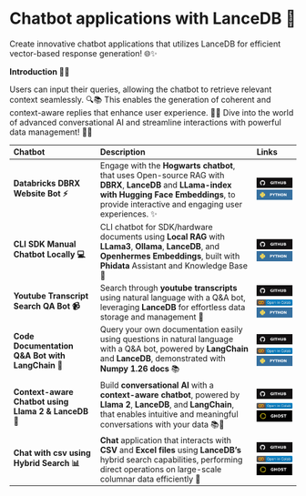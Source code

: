 **Chatbot applications with LanceDB 🤖**
====================================================================

 Create innovative chatbot applications that utilizes LanceDB for efficient vector-based response generation! 🌐✨ 
 
**Introduction 👋✨**

 Users can input their queries, allowing the chatbot to retrieve relevant context seamlessly. 🔍📚 This enables the generation of coherent and context-aware replies that enhance user experience. 🌟🤝 Dive into the world of advanced conversational AI and streamline interactions with powerful data management! 🚀💡


| **Chatbot**  | **Description**  | **Links**  |
|:----------------|:-----------------|:-----------|
| **Databricks DBRX Website Bot ⚡️** | Engage with the **Hogwarts chatbot**, that uses Open-source RAG with **DBRX**, **LanceDB** and **LLama-index with Hugging Face Embeddings**, to provide interactive and engaging user experiences. ✨ | [![GitHub](../../assets/github.svg)][databricks_github] <br>[![Python](../../assets/python.svg)][databricks_python] |
| **CLI SDK Manual Chatbot Locally 💻** | CLI chatbot for SDK/hardware documents using **Local RAG** with **LLama3**, **Ollama**, **LanceDB**, and **Openhermes Embeddings**, built with **Phidata** Assistant and Knowledge Base 🤖 | [![GitHub](../../assets/github.svg)][clisdk_github] <br>[![Python](../../assets/python.svg)][clisdk_python] |
| **Youtube Transcript Search QA Bot 📹** |  Search through **youtube transcripts** using natural language with a Q&A bot, leveraging **LanceDB** for effortless data storage and management 💬 | [![GitHub](../../assets/github.svg)][youtube_github] <br>[![Open In Collab](../../assets/colab.svg)][youtube_colab] <br>[![Python](../../assets/python.svg)][youtube_python] |
| **Code Documentation Q&A Bot with LangChain 🤖** | Query your own documentation easily using questions in natural language with a Q&A bot, powered by **LangChain** and **LanceDB**, demonstrated with **Numpy 1.26 docs** 📚 | [![GitHub](../../assets/github.svg)][docs_github] <br>[![Open In Collab](../../assets/colab.svg)][docs_colab] <br>[![Python](../../assets/python.svg)][docs_python] |
| **Context-aware Chatbot using Llama 2 & LanceDB 🤖** | Build **conversational AI** with a **context-aware chatbot**, powered by **Llama 2**, **LanceDB**, and **LangChain**, that enables intuitive and meaningful conversations with your data 📚💬 | [![GitHub](../../assets/github.svg)][aware_github] <br>[![Open In Collab](../../assets/colab.svg)][aware_colab] <br>[![Ghost](../../assets/ghost.svg)][aware_ghost] |
| **Chat with csv using Hybrid Search 📊** | **Chat** application that interacts with **CSV** and **Excel files** using **LanceDB’s** hybrid search capabilities, performing direct operations on large-scale columnar data efficiently 🚀 | [![GitHub](../../assets/github.svg)][csv_github] <br>[![Open In Collab](../../assets/colab.svg)][csv_colab] <br>[![Ghost](../../assets/ghost.svg)][csv_ghost] |


[databricks_github]: https://github.com/lancedb/vectordb-recipes/blob/main/examples/databricks_DBRX_website_bot
[databricks_python]: https://github.com/lancedb/vectordb-recipes/blob/main/examples/databricks_DBRX_website_bot/main.py

[clisdk_github]: https://github.com/lancedb/vectordb-recipes/blob/main/examples/CLI-SDK-Manual-Chatbot-Locally
[clisdk_python]: https://github.com/lancedb/vectordb-recipes/blob/main/examples/CLI-SDK-Manual-Chatbot-Locally/assistant.py

[youtube_github]: https://github.com/lancedb/vectordb-recipes/blob/main/examples/Youtube-Search-QA-Bot
[youtube_colab]: https://colab.research.google.com/github/lancedb/vectordb-recipes/blob/main/examples/Youtube-Search-QA-Bot/main.ipynb
[youtube_python]: https://github.com/lancedb/vectordb-recipes/blob/main/examples/Youtube-Search-QA-Bot/main.py

[docs_github]: https://github.com/lancedb/vectordb-recipes/blob/main/examples/Code-Documentation-QA-Bot
[docs_colab]: https://colab.research.google.com/github/lancedb/vectordb-recipes/blob/main/examples/Code-Documentation-QA-Bot/main.ipynb
[docs_python]: https://github.com/lancedb/vectordb-recipes/blob/main/examples/Code-Documentation-QA-Bot/main.py

[aware_github]: https://github.com/lancedb/vectordb-recipes/blob/main/tutorials/chatbot_using_Llama2_&_lanceDB
[aware_colab]: https://colab.research.google.com/github/lancedb/vectordb-recipes/blob/main/tutorials/chatbot_using_Llama2_&_lanceDB/main.ipynb
[aware_ghost]: https://blog.lancedb.com/context-aware-chatbot-using-llama-2-lancedb-as-vector-database-4d771d95c755

[csv_github]: https://github.com/lancedb/vectordb-recipes/tree/main/examples/archived_examples/Chat_with_csv_file
[csv_colab]: https://colab.research.google.com/github/lancedb/vectordb-recipes/blob/main/examples/archived_examples/Chat_with_csv_file/main.ipynb
[csv_ghost]: https://blog.lancedb.com/p/d8c71df4-e55f-479a-819e-cde13354a6a3/
